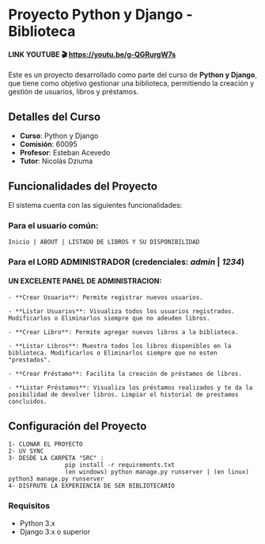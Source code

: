 # Proyecto Python y Django - Biblioteca

#### LINK YOUTUBE 🎬 https://youtu.be/g-QGRurgW7s

Este es un proyecto desarrollado como parte del curso de **Python y Django**, que tiene como objetivo gestionar una biblioteca, permitiendo la creación y gestión de usuarios, libros y préstamos.

## Detalles del Curso

- **Curso**: Python y Django
- **Comisión**: 60095
- **Profesor**: Esteban Acevedo
- **Tutor**: Nicolás Dziuma

## Funcionalidades del Proyecto

El sistema cuenta con las siguientes funcionalidades:

### Para el usuario común: 
    Inicio | ABOUT | LISTADO DE LIBROS Y SU DISPONIBILIDAD

### Para el LORD ADMINISTRADOR (credenciales: ***admin*** | ***1234***)

#### UN EXCELENTE PANEL DE ADMINISTRACION:

    - **Crear Usuario**: Permite registrar nuevos usuarios.

    - **Listar Usuarios**: Visualiza todos los usuarios registrados. Modificarlos o Eliminarlos siempre que no adeuden libros.

    - **Crear Libro**: Permite agregar nuevos libros a la biblioteca.

    - **Listar Libros**: Muestra todos los libros disponibles en la biblioteca. Modificarlos o Eliminarlos siempre que no esten "prestados".

    - **Crear Préstamo**: Facilita la creación de préstamos de libros. 
    
    - **Listar Préstamos**: Visualiza los préstamos realizados y te da la posibilidad de devolver libros. Limpiar el historial de prestamos concluidos.

## Configuración del Proyecto
    
    1- CLONAR EL PROYECTO
    2- UV SYNC
    3- DESDE LA CARPETA "SRC" : 
                    pip install -r requirements.txt
                    (en windows) python manage.py runserver | (en linux)  python3 manage.py runserver
    4- DISFRUTE LA EXPERIENCIA DE SER BIBLIOTECARIO




### Requisitos

- Python 3.x
- Django 3.x o superior